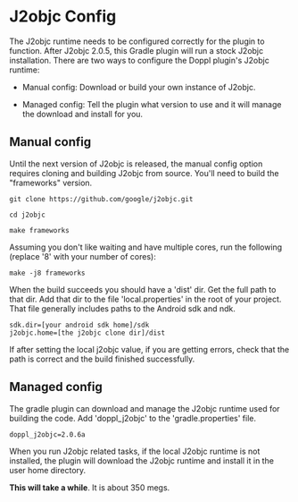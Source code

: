 # J2objc Config

The J2objc runtime needs to be configured correctly for the plugin to function. After J2objc 2.0.5, 
this Gradle plugin will run a stock J2objc installation. There are two ways to configure the Doppl plugin's J2objc
runtime:

+ Manual config: Download or build your own instance of J2objc.

+ Managed config: Tell the plugin what version to use and it will manage the download and install for you.

## Manual config

Until the next version of J2objc is released, the manual config option requires cloning and building J2objc 
from source. You'll need to build the "frameworks" version.

```
git clone https://github.com/google/j2objc.git

cd j2objc

make frameworks
```

Assuming you don't like waiting and have multiple cores, run the following (replace '8' with your number of 
cores):

```
make -j8 frameworks
```

When the build succeeds you should have a 'dist' dir. Get the full path to that dir. Add that dir to the file
'local.properties' in the root of your project. That file generally includes paths to the Android sdk and ndk.

```
sdk.dir=[your android sdk home]/sdk
j2objc.home=[the j2objc clone dir]/dist
```

If after setting the local j2objc value, if you are getting errors, check that the path is correct and the build 
finished successfully.

## Managed config

The gradle plugin can download and manage the J2objc runtime used for building the code. Add 'doppl_j2objc' to 
the 'gradle.properties' file.

```
doppl_j2objc=2.0.6a
```

When you run J2objc related tasks, if the local J2objc runtime is not installed, the plugin will download the 
J2objc runtime and install it in the user home directory.

**This will take a while**. It is about 350 megs.